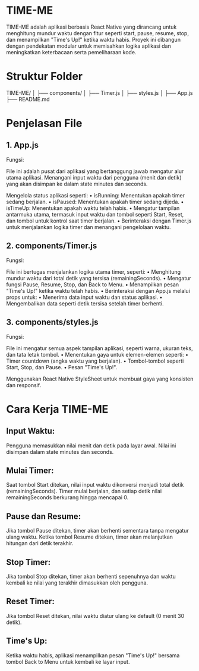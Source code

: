 # TIME-ME
TIME-ME adalah aplikasi berbasis React Native yang dirancang untuk menghitung mundur waktu dengan fitur seperti start, pause, resume, stop, dan menampilkan "Time's Up!" ketika waktu habis. Proyek ini dibangun dengan pendekatan modular untuk memisahkan logika aplikasi dan meningkatkan keterbacaan serta pemeliharaan kode.

# Struktur Folder
TIME-ME/
│
├── components/
│   ├── Timer.js
│   ├── styles.js
│
├── App.js
├── README.md

# Penjelasan File

## 1. App.js
Fungsi:

File ini adalah pusat dari aplikasi yang bertanggung jawab mengatur alur utama aplikasi.
Menangani input waktu dari pengguna (menit dan detik) yang akan disimpan ke dalam state minutes dan seconds.

Mengelola status aplikasi seperti:
• isRunning: Menentukan apakah timer sedang berjalan.
• isPaused: Menentukan apakah timer sedang dijeda.
• isTimeUp: Menentukan apakah waktu telah habis.
• Mengatur tampilan antarmuka utama, termasuk input waktu dan tombol seperti Start, Reset, dan tombol untuk kontrol saat timer berjalan.
• Berinteraksi dengan Timer.js untuk menjalankan logika timer dan menangani pengelolaan waktu.

## 2. components/Timer.js
Fungsi:

File ini bertugas menjalankan logika utama timer, seperti:
• Menghitung mundur waktu dari total detik yang tersisa (remainingSeconds).
• Mengatur fungsi Pause, Resume, Stop, dan Back to Menu.
• Menampilkan pesan "Time's Up!" ketika waktu telah habis.
• Berinteraksi dengan App.js melalui props untuk:
• Menerima data input waktu dan status aplikasi.
• Mengembalikan data seperti detik tersisa setelah timer berhenti.

## 3. components/styles.js
Fungsi:

File ini mengatur semua aspek tampilan aplikasi, seperti warna, ukuran teks, dan tata letak tombol.
• Menentukan gaya untuk elemen-elemen seperti:
• Timer countdown (angka waktu yang berjalan).
• Tombol-tombol seperti Start, Stop, dan Pause.
• Pesan "Time's Up!".

Menggunakan React Native StyleSheet untuk membuat gaya yang konsisten dan responsif.

# Cara Kerja TIME-ME

## Input Waktu:

Pengguna memasukkan nilai menit dan detik pada layar awal. Nilai ini disimpan dalam state minutes dan seconds.

## Mulai Timer:

Saat tombol Start ditekan, nilai input waktu dikonversi menjadi total detik (remainingSeconds). Timer mulai berjalan, dan setiap detik nilai remainingSeconds berkurang hingga mencapai 0.

## Pause dan Resume:

Jika tombol Pause ditekan, timer akan berhenti sementara tanpa mengatur ulang waktu. Ketika tombol Resume ditekan, timer akan melanjutkan hitungan dari detik terakhir.

## Stop Timer:

Jika tombol Stop ditekan, timer akan berhenti sepenuhnya dan waktu kembali ke nilai yang terakhir dimasukkan oleh pengguna.

## Reset Timer:

Jika tombol Reset ditekan, nilai waktu diatur ulang ke default (0 menit 30 detik).

## Time's Up:

Ketika waktu habis, aplikasi menampilkan pesan "Time's Up!" bersama tombol Back to Menu untuk kembali ke layar input.
